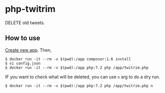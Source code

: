 # php-twitrim

DELETE old tweets.

## How to use

[Create new app](https://apps.twitter.com/). Then,

```
$ docker run -it --rm -v $(pwd):/app composer:1.6 install
$ vi config.json
$ docker run -it --rm -v $(pwd):/app php:7.2 php /app/twitrim.php
```

IF you want to check what will be deleted, you can use `n` arg to do a dry run.

```
$ docker run -it --rm -v $(pwd):/app php:7.2 php /app/twitrim.php n
```
